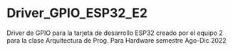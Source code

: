 # Driver_GPIO_ESP32_E2
Driver de GPIO para la tarjeta de desarrollo ESP32 creado por el equipo 2 para la clase Arquitectura de Prog. Para Hardware semestre Ago-Dic 2022
